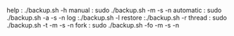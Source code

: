 help : ./backup.sh -h
manual : sudo ./backup.sh -m -s <filename> -n <name>
automatic : sudo ./backup.sh -a -s <filename> -n <name>
log :./backup.sh -l
restore :./backup.sh -r
thread : sudo ./backup.sh -t -m -s <foldername> -n <name>
fork : sudo ./backup.sh -fo -m -s <foldername> -n <name>
